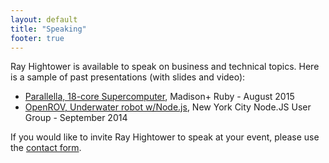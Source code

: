 ```yaml
---
layout: default
title: "Speaking"
footer: true
---
```

Ray Hightower is available to speak on business and technical topics. Here is a sample of past presentations (with slides and video):

* [Parallella, 18-core Supercomputer](/blog/2015/08/22/madison-ruby-and-parallella/), Madison+ Ruby - August 2015
* [OpenROV, Underwater robot w/Node.js](/blog/2014/09/25/nodejs-under-water/), New York City Node.JS User Group - September 2014

If you would like to invite Ray Hightower to speak at your event, please use the [contact form](/contact).
&nbsp;<br/>
&nbsp;<br/>
&nbsp;<br/>
&nbsp;<br/>
&nbsp;<br/>
&nbsp;<br/>


